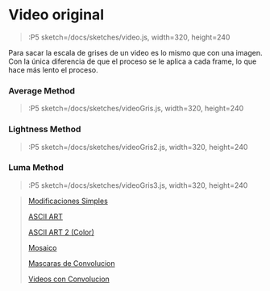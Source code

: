 # Video original

> :P5 sketch=/docs/sketches/video.js, width=320, height=240

Para sacar la escala de grises de un video es lo mismo que con una imagen.
Con la única diferencia de que el proceso se le aplica a cada frame, lo que 
hace más lento el proceso.

### Average Method

> :P5 sketch=/docs/sketches/videoGris.js, width=320, height=240

### Lightness Method

> :P5 sketch=/docs/sketches/videoGris2.js, width=320, height=240

### Luma Method

> :P5 sketch=/docs/sketches/videoGris3.js, width=320, height=240

> [Modificaciones Simples](/docs/workshops/ImagingFolder/simpleMods)
>
> [ASCII ART](/docs/workshops/ImagingFolder/ASCIIART)
>
> [ASCII ART 2 (Color)](/docs/workshops/ImagingFolder/ASCIIART2)
>
> [Mosaico](/docs/workshops/ImagingFolder/mosaico)
>
> [Mascaras de Convolucion](/docs/workshops/ImagingFolder/convolutionMatrix)
>
> [Videos con Convolucion](/docs/workshops/ImagingFolder/videoConvolution)
